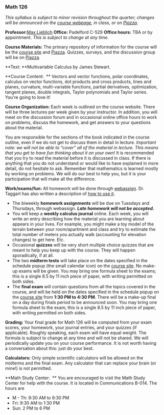 ### Math 126

*This syllabus is subject to minor revision throughout the quarter; changes will be announced on the [course webpage](http://maxlieblich.github.io/math126), in class, or on [Piazza](http://piazza.com/washington/fall2014/math126gi/home)*.

**Professor:**[Max Lieblich](http://www.math.washington.edu/~lieblich/)
**Office:** Padelford C-529
**Office hours:** TBA or by appointment. *This is subject to change at
any time.*

**Course Materials:** The primary repository of information for the course will be the [course site](http://maxlieblich.github.io/math126) and [Piazza](http://piazza.com/washington/fall2014/math126gi/home). Quizzes, surveys, and the discussion group will be on [Piazza](http://piazza.com/washington/fall2014/math126gi/home).

**Text: **Multivariable Calculus by James Stewart.

**Course Content:  ** Vectors and vector functions, polar coordinates, calculus on vector functions, dot products and cross products, lines and planes, curvature, multi-variable functions, partial derivatives, optimization, tangent planes, double integrals, Taylor polynomials and Taylor series. You're going to love it!

**Course Organization:** Each week is outlined on the course website. There will be three lectures per week given by your instructor. In addition, you will meet on the discussion forum and in occasional online office hours to work on problems, discuss the homework, and get answers to your questions about the material.

You are responsible for the sections of the book indicated in the course outline, even if we do not get to discuss them in detail in lecture. *Important note: we will not be able to “cover” all of the material in lecture. This means that you get to have fun thinking about it on your own*! It is recommended that you try to read the material before it is discussed in class. If there is anything that you do not understand or would like to have explained in more detail, do not hesitate to ask. Remember that mathematics is learned mostly by working on problems. We will do our best to help you, but it is your participation that will make all the difference.

**Work/exams/fun:** All homework will be done through [webassign](https://www.webassign.net/washington/login.html). Dr. Taggart has also written a description of [how to use it](http://www.math.washington.edu/~taggart/m126/howtowebassign.html).

-   The biweekly **homework assignments** will be due on Tuesdays and Thursdays, through webassign. ***Late homework will not be accepted.***
-   You will keep a **weekly calculus journal** online. Each week, you
    will write an entry describing how the material you are learning
    about appears in your lives. For example, you might make a toy model
    of the terrain between your room/apartment and class and try to
    estimate the total number of meters you actually walk (accounting
    for elevation changes) to get here. Etc.
-   Occasional **quizzes** will be very short multiple choice quizzes
    that are meant to help you keep up with the course. They will happen
    sporadically, if at all.
-   The two **midterm tests** will take place on the dates specified in
    the schedule popup (the small calendar icon) on the [course
    site](http://www.math.washington.edu/~lieblich/Math126/all.html). No
    make-up exams will be given. You may bring one formula sheet to the
    exams; this is a single 8.5 by 11 inch piece of paper, with writing
    permitted on both sides.
-   The **final exam** will contain questions from all the topics
    covered in the course, and will be held on the dates specified in
    the schedule popup on the [course
    site](http://www.math.washington.edu/~lieblich/Math126/all.html)
    from **1:30 PM to 4:30 PM**. There will be a make-up final on a day
    during finals period to be announced soon. You may bring one formula
    sheet to the exam; this is a single 8.5 by 11 inch piece of paper,
    with writing permitted on both sides.

**Grading:** Your final grade for Math 126 will be computed from your exam scores, your homework, your journal entries, and your quizzes (if applicable). Roughly speaking, each exam will have equal weight. The formula is subject to change at any time and will not be shared. We will periodically update you on your course performance. It is not worth having a conversation about this: just do your best.

**Calculators:** Only simple scientific calculators will be allowed on the midterms and the final exam. Any calculator that can replace your brain (or mine!) is not permitted.

**Math Study Center:  ** You are encouraged to visit the Math Study Center for help with the course. It is located in Communications B-014. The hours are

-   M - Th: 9:30 AM to 9:30 PM
-   Fri: 9:30 AM to 1:30 PM
-   Sun: 2 PM to 6 PM

